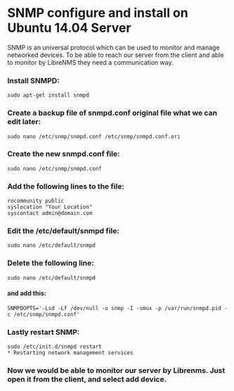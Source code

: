 # SNMP configure and install on Ubuntu 14.04 Server 
SNMP is an universal protocol which can be used to monitor and manage networked devices.
To be able to reach our server from the client and able to monitor by LibreNMS they need a communication way.

### Install SNMPD:
```
sudo apt-get install snmpd
```

### Create a backup file of snmpd.conf original file what we can edit later:
```
sudo nano /etc/snmp/snmpd.conf /etc/snmp/snmpd.conf.ori
```

### Create the new snmpd.conf file:
```
sudo nano /etc/snmp/snmpd.conf
```

### Add the following lines to the file:
```
rocommunity public
syslocation "Your Location"
syscontact admin@domain.com
```

### Edit the /etc/default/snmpd file:
```
sudo nano /etc/default/snmpd
```

### Delete the following line:
```
sudo nano /etc/default/snmpd
```
#### and add this:
```
SNMPDOPTS='-Lsd -Lf /dev/null -u snmp -I -smux -p /var/run/snmpd.pid -c /etc/snmp/snmpd.conf'
```

### Lastly restart SNMP:
```
sudo /etc/init.d/snmpd restart
* Restarting network management services
```

### Now we would be able to monitor our server by Librenms. Just open it from the client, and select add device.
